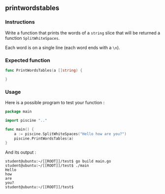 ## printwordstables

### Instructions

Write a function that prints the words of a `string` slice that will be returned a function `SplitWhiteSpaces`.

Each word is on a single line (each word ends with a `\n`).

### Expected function

```go
func PrintWordsTables(a []string) {

}
```

### Usage

Here is a possible program to test your function :

```go
package main

import piscine ".."

func main() {
	a := piscine.SplitWhiteSpaces("Hello how are you?")
	piscine.PrintWordsTables(a)
}
```

And its output :

```console
student@ubuntu:~/[[ROOT]]/test$ go build main.go
student@ubuntu:~/[[ROOT]]/test$ ./main
Hello
how
are
you?
student@ubuntu:~/[[ROOT]]/test$
```
